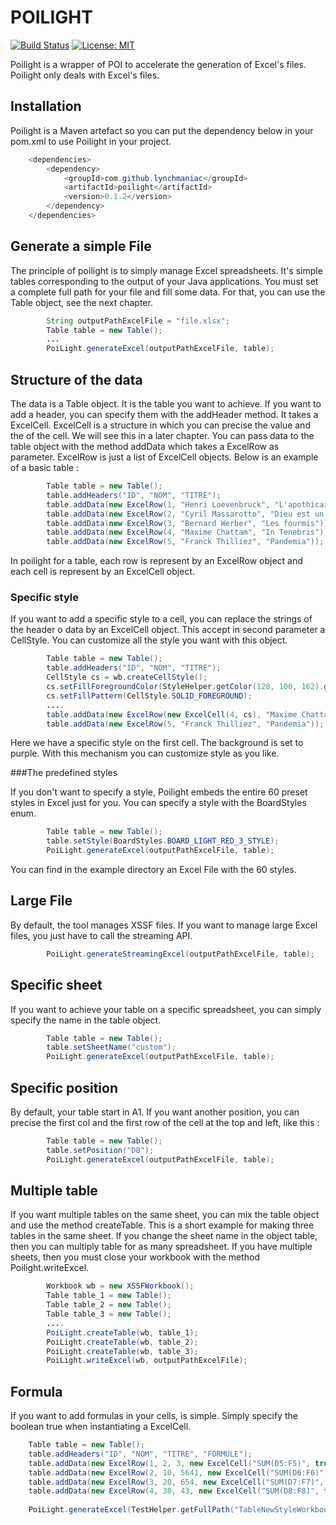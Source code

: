 # POILIGHT
[![Build Status](https://travis-ci.org/lynchmaniac/poilight.svg?branch=master)](https://travis-ci.org/lynchmaniac/poilight)
[![License: MIT](https://img.shields.io/badge/License-MIT-yellow.svg)](https://opensource.org/licenses/MIT)

Poilight is a wrapper of POI to accelerate the generation of Excel's files. Poilight only deals with Excel's files.

## Installation

Poilight is a Maven artefact so you can put the dependency below in your pom.xml to use Poilight in your project.

```java
  	<dependencies>
		<dependency>
			<groupId>com.github.lynchmaniac</groupId>
			<artifactId>poilight</artifactId>
			<version>0.1.2</version>
		</dependency>
	</dependencies>
```

## Generate a simple File

The principle of poilight is to simply manage Excel spreadsheets. It's simple tables corresponding to the output of your Java applications. You must set a complete full path for your file and fill some data. For that, you can use the Table object, see the next chapter.

```java
		String outputPathExcelFile = "file.xlsx";
		Table table = new Table();
		...
		PoiLight.generateExcel(outputPathExcelFile, table);
```

## Structure of the data

The data is a Table object. It is the table you want to achieve. If you want to add a header, you can specify them with the addHeader method. It takes a ExcelCell. ExcelCell is a structure in which you can precise the value and the of the cell. We will see this in a later chapter.
You can pass data to the table object with the method addData which takes a ExcelRow as parameter. ExcelRow is just a list of ExcelCell objects.
Below is an example of a basic table :

```java
		Table table = new Table();
		table.addHeaders("ID", "NOM", "TITRE");
		table.addData(new ExcelRow(1, "Henri Loevenbruck", "L'apothicaire"));
		table.addData(new ExcelRow(2, "Cyril Massarotto", "Dieu est un pote à moi"));
		table.addData(new ExcelRow(3, "Bernard Werber", "Les fourmis"));
		table.addData(new ExcelRow(4, "Maxime Chattam", "In Tenebris"));
		table.addData(new ExcelRow(5, "Franck Thilliez", "Pandemia"));

```

In poilight for a table, each row is represent by an ExcelRow object and each cell is represent by an ExcelCell object.


### Specific style

If you want to add a specific style to a cell, you can replace the strings of the header o data by an ExcelCell object. This accept in second parameter a CellStyle.
You can customize all the style you want with this object.

```java
		Table table = new Table();
		table.addHeaders("ID", "NOM", "TITRE");
		CellStyle cs = wb.createCellStyle();
		cs.setFillForegroundColor(StyleHelper.getColor(128, 100, 162).getIndex());
		cs.setFillPattern(CellStyle.SOLID_FOREGROUND);
		....
		table.addData(new ExcelRow(new ExcelCell(4, cs), "Maxime Chattam", "In Tenebris"));
		table.addData(new ExcelRow(5, "Franck Thilliez", "Pandemia"));
```

Here we have a specific style on the first cell. The background is set to purple. With this mechanism you can customize style as you like.

###The predefined styles

If you don't want to specify a style, Poilight embeds the entire 60 preset styles in Excel just for you. You can specify a style with the BoardStyles enum.

```java
		Table table = new Table();
		table.setStyle(BoardStyles.BOARD_LIGHT_RED_3_STYLE);
		PoiLight.generateExcel(outputPathExcelFile, table);
```
You can find in the example directory an Excel File with the 60 styles.


## Large File

By default, the tool manages XSSF files. If you want to manage large Excel files, you just have to call the streaming API.

```java
		PoiLight.generateStreamingExcel(outputPathExcelFile, table);
```



## Specific sheet

If you want to achieve your table on a specific spreadsheet, you can simply specify the name in the table object.

```java
		Table table = new Table();
		table.setSheetName("custom");
		PoiLight.generateExcel(outputPathExcelFile, table);
```

## Specific position

By default, your table start in A1. If you want another position, you can precise the first col and the first row of the cell at the top and left, like this :

```java
		Table table = new Table();
		table.setPosition("D8");
		PoiLight.generateExcel(outputPathExcelFile, table);
```

## Multiple table
If you want multiple tables on the same sheet, you can mix the table object and use the method createTable. This is a short example for making three tables in the same sheet. If you change the sheet name in the object table, then you can multiply table for as many spreadsheet. If you have multiple sheets, then you must close your workbook with the method Poilight.writeExcel.

```java
		Workbook wb = new XSSFWorkbook();
		Table table_1 = new Table();
		Table table_2 = new Table();
		Table table_3 = new Table();
		....
		PoiLight.createTable(wb, table_1);
		PoiLight.createTable(wb, table_2);
		PoiLight.createTable(wb, table_3);
		PoiLight.writeExcel(wb, outputPathExcelFile);
```
## Formula

If you want to add formulas in your cells, is simple. Simply specify the boolean true when instantiating a ExcelCell.
```java
    Table table = new Table();
    table.addHeaders("ID", "NOM", "TITRE", "FORMULE");
    table.addData(new ExcelRow(1, 2, 3, new ExcelCell("SUM(D5:F5)", true)));
    table.addData(new ExcelRow(2, 10, 5641, new ExcelCell("SUM(D6:F6)", true)));
    table.addData(new ExcelRow(3, 20, 654, new ExcelCell("SUM(D7:F7)", true)));
    table.addData(new ExcelRow(4, 30, 43, new ExcelCell("SUM(D8:F8)", true)));
    
    PoiLight.generateExcel(TestHelper.getFullPath("TableNewStyleWorkbook.xlsx"), table);
```

